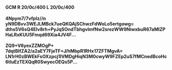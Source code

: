 #### GCM R 20/0c/400 L 20/0c/400
**4Npym7/7vfplz//n**<br/>**yN9DBvv3WEJLMBck7ueQKQAjSChwzFdWoLo5ertgowg=**<br/>**dths5V6sQ4Elv8rh+PyJqSOndTbhgvlmfNw2srezWW9NiwxbuR67aMlZPHaLRxKUU5Fmqd69Xia4JV4F...**<br/><br/>
**ZQ9+V6yexZZMOgP+**<br/>**7dqtBIfZA2/a2aEY7FjeTF+J/hMbpR1RHx17ZFTMgvA=**<br/>**LN1rH0zBWEkFsOXzpcj1IVMDgHiqN3M0cwyW9FZEp2uS7fMCnedBcoHc6tIuEzTEXQqR0SwyecOEQs5P...**